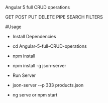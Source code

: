 Angular 5 full CRUD operations

GET
POST
PUT
DELETE
PIPE SEARCH FILTERS

#Usage

- Install Dependencies
- cd Angular-5-full-CRUD-operations
- npm install
- npm install -g json-server


- Run Server
- json-server --p 333 products.json

- ng serve or npm start 